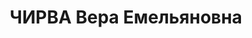 ---
title: ЧИРВА Вера Емельяновна
description: "народилась 1902, м. Артемівськ Донецької обл., \n  прож. м. Вінниця,\
  \ українка, із службовців, освіта початкова, завідувач сектору материнства і дитини\
  \ обласного відділу охорони здоров’я, одруж., 2 дітей. \n  Арешт. 23.08.1937 р.\
  \ Звинувач. за ст. 54-4, 7, 11 КК УРСР. \n  За постановою Трійки УНКВС Вінницької\
  \ обл. від 13.11.1937 р. ув’язн. на 10 р. ВТТ. \n  Реабіл. 17.11.1955 р."
---